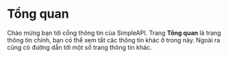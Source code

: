 # Tổng quan
Chào mừng bạn tới cổng thông tin của SimpleAPI. Trang __Tổng quan__ là trang thông tin chính, bạn có thể xem tắt các thông tin khác ở trong này. Ngoài ra cũng có đường dẫn tới một số trang thông tin khác.